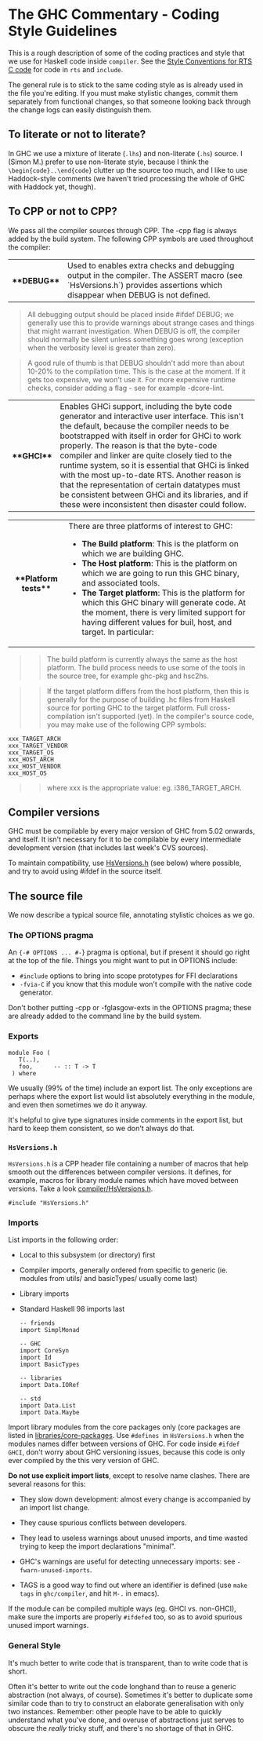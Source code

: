 # The GHC Commentary - Coding Style Guidelines


This is a rough description of some of the coding practices and style that we use for Haskell code inside `compiler`. See the [Style Conventions for RTS C code](commentary/rts/conventions) for code in `rts` and `include`.


The general rule is to stick to the same coding style as is already used in the file you're editing. If you must make stylistic changes, commit them separately from functional changes, so that someone looking back through the change logs can easily distinguish them. 

## To literate or not to literate?


In GHC we use a mixture of literate (`.lhs`) and non-literate (`.hs`) source. I (Simon M.) prefer to use non-literate style, because I think the `\begin{code}..\end{code`} clutter up the source too much, and I like to use Haddock-style comments (we haven't tried processing the whole of GHC with Haddock yet, though). 

## To CPP or not to CPP?


We pass all the compiler sources through CPP. The -cpp flag is always added by the build system. 
The following CPP symbols are used throughout the compiler: 

<table><tr><th>**DEBUG**</th>
<td>
Used to enables extra checks and debugging output in the compiler. The ASSERT macro (see `HsVersions.h`) provides assertions which disappear when DEBUG is not defined. 
</td></tr></table>

>
> All debugging output should be placed inside \#ifdef DEBUG; we generally use this to provide warnings about strange cases and things that might warrant investigation. When DEBUG is off, the compiler should normally be silent unless something goes wrong (exception when the verbosity level is greater than zero). 

>
> A good rule of thumb is that DEBUG shouldn't add more than about 10-20% to the compilation time. This is the case at the moment. If it gets too expensive, we won't use it. For more expensive runtime checks, consider adding a flag - see for example -dcore-lint. 

<table><tr><th>**GHCI**</th>
<td>
Enables GHCi support, including the byte code generator and interactive user interface. This isn't the default, because the compiler needs to be bootstrapped with itself in order for GHCi to work properly. The reason is that the byte-code compiler and linker are quite closely tied to the runtime system, so it is essential that GHCi is linked with the most up-to-date RTS. Another reason is that the representation of certain datatypes must be consistent between GHCi and its libraries, and if these were inconsistent then disaster could follow. 
</td></tr></table>

<table><tr><th>**Platform tests**</th>
<td>
There are three platforms of interest to GHC: 

- **The Build platform**: This is the platform on which we are building GHC. 
- **The Host platform**: This is the platform on which we are going to run this GHC binary, and associated tools. 
- **The Target platform**: This is the platform for which this GHC binary will generate code. At the moment, there is very limited support for having different values for buil, host, and target. In particular:

</td></tr></table>

> >
> > The build platform is currently always the same as the host platform. The build process needs to use some of the tools in the source tree, for example ghc-pkg and hsc2hs. 

> >
> > If the target platform differs from the host platform, then this is generally for the purpose of building .hc files from Haskell source for porting GHC to the target platform. Full cross-compilation isn't supported (yet). 
> > In the compiler's source code, you may make use of the following CPP symbols:

```wiki
xxx_TARGET_ARCH 
xxx_TARGET_VENDOR 
xxx_TARGET_OS 
xxx_HOST_ARCH 
xxx_HOST_VENDOR 
xxx_HOST_OS 
```

> >
> > where xxx is the appropriate value: eg. i386_TARGET_ARCH. 

## Compiler versions


GHC must be compilable by every major version of GHC from 5.02 onwards, and itself. It isn't necessary for it to be compilable by every intermediate development version (that includes last week's CVS sources). 


To maintain compatibility, use [HsVersions.h](commentary/coding-style#) (see below) where possible, and try to avoid using \#ifdef in the source itself. 

## The source file


We now describe a typical source file, annotating stylistic choices as we go. 

### The OPTIONS pragma


An `{-# OPTIONS ... #-`} pragma is optional, but if present it should go right at the top of the file. Things you might want to put in OPTIONS include: 

- `#include` options to bring into scope prototypes for FFI declarations 
- `-fvia-C` if you know that this module won't compile with the native code generator. 


Don't bother putting -cpp or -fglasgow-exts in the OPTIONS pragma; these are already added to the command line by the build system. 

### Exports

```wiki
module Foo (
   T(..),
   foo,	     -- :: T -> T
 ) where
```


We usually (99% of the time) include an export list. The only exceptions are perhaps where the export list would list absolutely everything in the module, and even then sometimes we do it anyway. 


It's helpful to give type signatures inside comments in the export list, but hard to keep them consistent, so we don't always do that. 

### `HsVersions.h`

`HsVersions.h` is a CPP header file containing a number of macros that help smooth out the differences between compiler versions. It defines, for example, macros for library module names which have moved between versions. Take a look [compiler/HsVersions.h](/trac/ghc/browser/ghc/compiler/HsVersions.h).

```wiki
#include "HsVersions.h"
```

### Imports


List imports in the following order: 

- Local to this subsystem (or directory) first 
- Compiler imports, generally ordered from specific to generic (ie. modules from utils/ and basicTypes/ usually come last) 
- Library imports 
- Standard Haskell 98 imports last 

  ```wiki
  -- friends
  import SimplMonad

  -- GHC
  import CoreSyn
  import Id
  import BasicTypes

  -- libraries
  import Data.IORef

  -- std
  import Data.List
  import Data.Maybe
  ```


Import library modules from the core packages only (core packages are listed in [libraries/core-packages](/trac/ghc/browser/ghc/libraries/core-packages). Use `#defines `in `HsVersions.h` when the modules names differ between versions of GHC.  For code inside `#ifdef GHCI`, don't worry about GHC versioning issues, because this code is only ever compiled by the this very version of GHC.

**Do not use explicit import lists**, except to resolve name clashes.  There are several reasons for this:

- They slow down development: almost every change is accompanied by an import list change.

- They cause spurious conflicts between developers.

- They lead to useless warnings about unused imports, and time wasted trying to
  keep the import declarations "minimal".

- GHC's warnings are useful for detecting unnecessary imports: see `-fwarn-unused-imports`.

- TAGS is a good way to find out where an identifier is defined (use `make tags` in `ghc/compiler`,
  and hit `M-.` in emacs).


If the module can be compiled multiple ways (eg. GHCI vs. non-GHCI), make sure the imports are properly `#ifdefed` too, so as to avoid spurious unused import warnings. 

### General Style


It's much better to write code that is transparent, than to write code that is short.


Often it's better to write out the code longhand than to reuse a generic abstraction (not always, of course).  Sometimes it's better to duplicate some similar code than to try to construct an elaborate generalisation with only two instances.  Remember: other people have to be able to quickly understand what you've done, and overuse of abstractions just serves to obscure the *really* tricky stuff, and there's no shortage of that in GHC.
